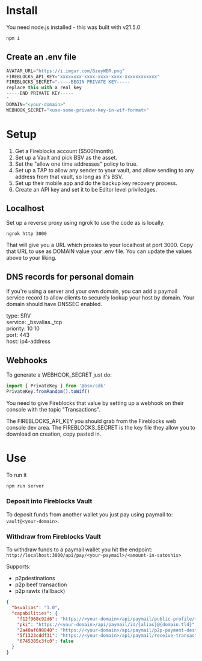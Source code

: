 # Install

You need node.js installed - this was built with v21.5.0

```bash
npm i
```

## Create an .env file

```javascript
AVATAR_URL="https://i.imgur.com/8zeyWBR.png"
FIREBLOCKS_API_KEY="xxxxxxxx-xxxx-xxxx-xxxx-xxxxxxxxxxxx"
FIREBLOCKS_SECRET="-----BEGIN PRIVATE KEY-----
replace this with a real key
-----END PRIVATE KEY-----
"
DOMAIN="<your-domain>"
WEBHOOK_SECRET="<use-some-private-key-in-wif-format>"
```

# Setup

1. Get a Fireblocks account ($500/month).
2. Set up a Vault and pick BSV as the asset.
3. Set the "allow one time addresses" policy to true.
4. Set up a TAP to allow any sender to your vault, and allow sending to any address from that vault, so long as it's BSV.
5. Set up their mobile app and do the backup key recovery process.
6. Create an API key and set it to be Editor level priviledges.


## Localhost
Set up a reverse proxy using ngrok to use the code as is locally.

```
ngrok http 3000
```

That will give you a URL which proxies to your localhost at port 3000. Copy that URL to use as DOMAIN value your .env file. You can update the values above to your liking. 

## DNS records for personal domain

If you're using a server and your own domain, you can add a paymail service record to allow clients to securely lookup your host by domain. Your domain should have DNSSEC enabled.

type: SRV  
service: _bsvalias._tcp  
priority: 10 10   
port: 443  
host: ip4-address

## Webhooks

To generate a WEBHOOK_SECRET just do:

```javascript
import { PrivateKey } from '@bsv/sdk'
PrivateKey.fromRandom().toWif()
```

You need to give Fireblocks that value by setting up a webhook on their console with the topic "Transactions".

The FIREBLOCKS_API_KEY you should grab from the Fireblocks web console dev area. The FIREBLOCKS_SECRET is the key file they allow you to download on creation, copy pasted in.

# Use

To run it
```bash
npm run server
```

### Deposit into Fireblocks Vault
To deposit funds from another wallet you just pay using paymail to: `vault@<your-domain>`.

### Withdraw from Fireblocks Vault
To withdraw funds to a paymail wallet you hit the endpoint: `http://localhost:3000/api/pay/<your-paymail>/<amount-in-satoshis>`

Supports:

- p2pdestinations
- p2p beef transaction
- p2p rawtx (fallback)

```json
{
  "bsvalias": "1.0",
  "capabilities": {
    "f12f968c92d6": "https://<your-domain>/api/paymail/public-profile/{alias}@{domain.tld}",
    "pki": "https://<your-domain>/api/paymail/id/{alias}@{domain.tld}",
    "2a40af698840": "https://<your-domain>/api/paymail/p2p-payment-destination/{alias}@{domain.tld}",
    "5f1323cddf31": "https://<your-domain>/api/paymail/receive-transaction/{alias}@{domain.tld}",
    "6745385c3fc0": false
  }
}
```
